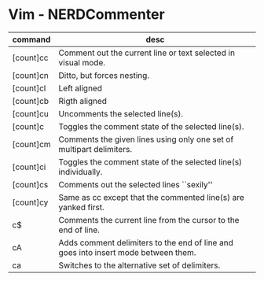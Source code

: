# Vim - NERDCommenter

| command                 | desc                                                                               |
| ---                     | ---                                                                                |
| [count]<Leader>cc       | Comment out the current line or text selected in visual mode.                      |
| [count]<Leader>cn       | Ditto, but forces nesting.                                                         |
| [count]<Leader>cl       | Left aligned                                                                       |
| [count]<Leader>cb       | Rigth aligned                                                                      |
| [count]<Leader>cu       | Uncomments the selected line(s).                                                   |
| [count]<Leader>c<space> | Toggles the comment state of the selected line(s).                                 |
| [count]<Leader>cm       | Comments the given lines using only one set of multipart delimiters.               |
| [count]<Leader>ci       | Toggles the comment state of the selected line(s) individually.                    |
| [count]<Leader>cs       | Comments out the selected lines ``sexily''                                         |
| [count]<Leader>cy       | Same as <Leader>cc except that the commented line(s) are yanked first.             |
| <Leader>c$              | Comments the current line from the cursor to the end of line.                      |
| <Leader>cA              | Adds comment delimiters to the end of line and goes into insert mode between them. |
| <Leader>ca              | Switches to the alternative set of delimiters.                                     |
